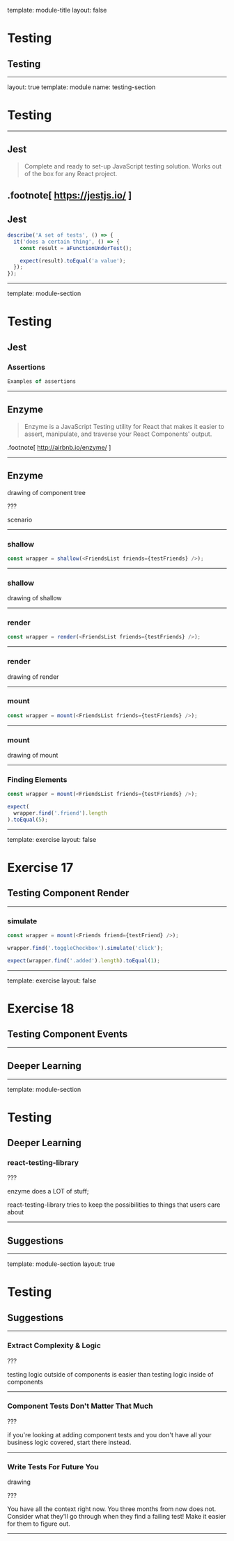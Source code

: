 
template: module-title
layout: false

# Testing
## Testing

---

layout: true
template: module
name: testing-section

# Testing

---

## Jest

> Complete and ready to set-up JavaScript testing solution. Works out of the box for any React project.

.footnote[
https://jestjs.io/
]
---

## Jest

```javascript
describe('A set of tests', () => {
  it('does a certain thing', () => {
    const result = aFunctionUnderTest();

    expect(result).toEqual('a value');
  });
});

```

---
template: module-section
# Testing
## Jest

### Assertions

```javascript
Examples of assertions
```

---

## Enzyme

> Enzyme is a JavaScript Testing utility for React that makes it easier to assert, manipulate, and traverse your React Components' output.

.footnote[
http://airbnb.io/enzyme/
]

---

## Enzyme

drawing of component tree

???

scenario

---

### shallow

```javascript
const wrapper = shallow(<FriendsList friends={testFriends} />);
```

---

### shallow

drawing of shallow

---

### render

```javascript
const wrapper = render(<FriendsList friends={testFriends} />);
```

---

### render

drawing of render

---

### mount

```javascript
const wrapper = mount(<FriendsList friends={testFriends} />);
```

---

### mount

drawing of mount

---

### Finding Elements

```javascript
const wrapper = mount(<FriendsList friends={testFriends} />);

expect(
  wrapper.find('.friend').length
).toEqual(5);
```

---
template: exercise
layout: false

# Exercise 17
## Testing Component Render

---

### simulate

```javascript
const wrapper = mount(<Friends friend={testFriend} />);

wrapper.find('.toggleCheckbox').simulate('click');

expect(wrapper.find('.added').length).toEqual(1);
```

---
template: exercise
layout: false

# Exercise 18
## Testing Component Events

---

## Deeper Learning

---
template: module-section
# Testing
## Deeper Learning

### react-testing-library

???

enzyme does a LOT of stuff;

react-testing-library tries to keep the possibilities to things that users care about

---

## Suggestions

---
template: module-section
layout: true

# Testing
## Suggestions

---

### Extract Complexity & Logic

???

testing logic outside of components is easier than testing logic inside of components

---

### Component Tests Don't Matter That Much

???

if you're looking at adding component tests and you don't have all your business logic covered, start there instead.

---

### Write Tests For Future You

drawing

???

You have all the context right now. You three months from now does not. Consider what they'll go through when they find a failing test! Make it easier for them to figure out.

---
